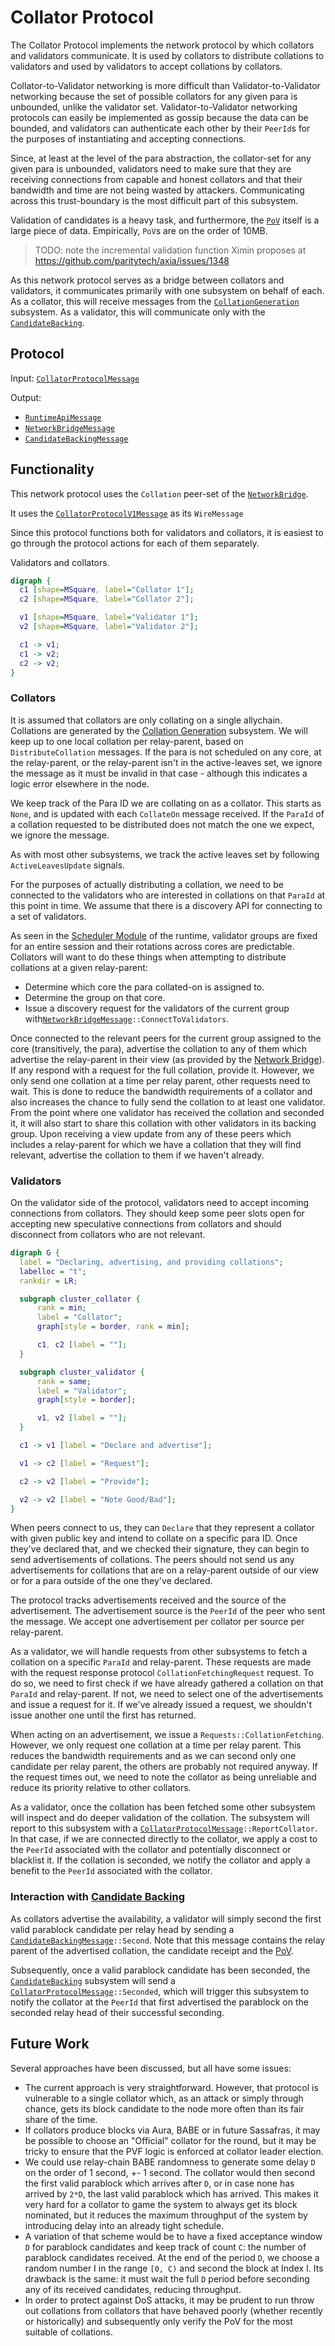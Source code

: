 # Collator Protocol

The Collator Protocol implements the network protocol by which collators and validators communicate. It is used by collators to distribute collations to validators and used by validators to accept collations by collators.

Collator-to-Validator networking is more difficult than Validator-to-Validator networking because the set of possible collators for any given para is unbounded, unlike the validator set. Validator-to-Validator networking protocols can easily be implemented as gossip because the data can be bounded, and validators can authenticate each other by their `PeerId`s for the purposes of instantiating and accepting connections.

Since, at least at the level of the para abstraction, the collator-set for any given para is unbounded, validators need to make sure that they are receiving connections from capable and honest collators and that their bandwidth and time are not being wasted by attackers. Communicating across this trust-boundary is the most difficult part of this subsystem.

Validation of candidates is a heavy task, and furthermore, the [`PoV`][PoV] itself is a large piece of data. Empirically, `PoV`s are on the order of 10MB.

> TODO: note the incremental validation function Ximin proposes at https://github.com/paritytech/axia/issues/1348

As this network protocol serves as a bridge between collators and validators, it communicates primarily with one subsystem on behalf of each. As a collator, this will receive messages from the [`CollationGeneration`][CG] subsystem. As a validator, this will communicate only with the [`CandidateBacking`][CB].

## Protocol

Input: [`CollatorProtocolMessage`][CPM]

Output:

- [`RuntimeApiMessage`][RAM]
- [`NetworkBridgeMessage`][NBM]
- [`CandidateBackingMessage`][CBM]

## Functionality

This network protocol uses the `Collation` peer-set of the [`NetworkBridge`][NB].

It uses the [`CollatorProtocolV1Message`](../../types/network.md#collator-protocol) as its `WireMessage`

Since this protocol functions both for validators and collators, it is easiest to go through the protocol actions for each of them separately.

Validators and collators.
```dot process
digraph {
  c1 [shape=MSquare, label="Collator 1"];
  c2 [shape=MSquare, label="Collator 2"];

  v1 [shape=MSquare, label="Validator 1"];
  v2 [shape=MSquare, label="Validator 2"];

  c1 -> v1;
  c1 -> v2;
  c2 -> v2;
}
```

### Collators

It is assumed that collators are only collating on a single allychain. Collations are generated by the [Collation Generation][CG] subsystem. We will keep up to one local collation per relay-parent, based on `DistributeCollation` messages. If the para is not scheduled on any core, at the relay-parent, or the relay-parent isn't in the active-leaves set, we ignore the message as it must be invalid in that case - although this indicates a logic error elsewhere in the node.

We keep track of the Para ID we are collating on as a collator. This starts as `None`, and is updated with each `CollateOn` message received. If the `ParaId` of a collation requested to be distributed does not match the one we expect, we ignore the message.

As with most other subsystems, we track the active leaves set by following `ActiveLeavesUpdate` signals.

For the purposes of actually distributing a collation, we need to be connected to the validators who are interested in collations on that `ParaId` at this point in time. We assume that there is a discovery API for connecting to a set of validators.

As seen in the [Scheduler Module][SCH] of the runtime, validator groups are fixed for an entire session and their rotations across cores are predictable. Collators will want to do these things when attempting to distribute collations at a given relay-parent:
  * Determine which core the para collated-on is assigned to.
  * Determine the group on that core.
  * Issue a discovery request for the validators of the current group with[`NetworkBridgeMessage`][NBM]`::ConnectToValidators`.

Once connected to the relevant peers for the current group assigned to the core (transitively, the para), advertise the collation to any of them which advertise the relay-parent in their view (as provided by the [Network Bridge][NB]). If any respond with a request for the full collation, provide it. However, we only send one collation at a time per relay parent, other requests need to wait. This is done to reduce the bandwidth requirements of a collator and also increases the chance to fully send the collation to at least one validator. From the point where one validator has received the collation and seconded it, it will also start to share this collation with other validators in its backing group. Upon receiving a view update from any of these peers which includes a relay-parent for which we have a collation that they will find relevant, advertise the collation to them if we haven't already.

### Validators

On the validator side of the protocol, validators need to accept incoming connections from collators. They should keep some peer slots open for accepting new speculative connections from collators and should disconnect from collators who are not relevant.

```dot process
digraph G {
  label = "Declaring, advertising, and providing collations";
  labelloc = "t";
  rankdir = LR;

  subgraph cluster_collator {
      rank = min;
      label = "Collator";
      graph[style = border, rank = min];

      c1, c2 [label = ""];
  }

  subgraph cluster_validator {
      rank = same;
      label = "Validator";
      graph[style = border];

      v1, v2 [label = ""];
  }

  c1 -> v1 [label = "Declare and advertise"];

  v1 -> c2 [label = "Request"];

  c2 -> v2 [label = "Provide"];

  v2 -> v2 [label = "Note Good/Bad"];
}
```

When peers connect to us, they can `Declare` that they represent a collator with given public key and intend to collate on a specific para ID. Once they've declared that, and we checked their signature, they can begin to send advertisements of collations. The peers should not send us any advertisements for collations that are on a relay-parent outside of our view or for a para outside of the one they've declared.

The protocol tracks advertisements received and the source of the advertisement. The advertisement source is the `PeerId` of the peer who sent the message. We accept one advertisement per collator per source per relay-parent.

As a validator, we will handle requests from other subsystems to fetch a collation on a specific `ParaId` and relay-parent. These requests are made with the request response protocol `CollationFetchingRequest` request. To do so, we need to first check if we have already gathered a collation on that `ParaId` and relay-parent. If not, we need to select one of the advertisements and issue a request for it. If we've already issued a request, we shouldn't issue another one until the first has returned.

When acting on an advertisement, we issue a `Requests::CollationFetching`. However, we only request one collation at a time per relay parent. This reduces the bandwidth requirements and as we can second only one candidate per relay parent, the others are probably not required anyway. If the request times out, we need to note the collator as being unreliable and reduce its priority relative to other collators.

As a validator, once the collation has been fetched some other subsystem will inspect and do deeper validation of the collation. The subsystem will report to this subsystem with a [`CollatorProtocolMessage`][CPM]`::ReportCollator`. In that case, if we are connected directly to the collator, we apply a cost to the `PeerId` associated with the collator and potentially disconnect or blacklist it. If the collation is seconded, we notify the collator and apply a benefit to the `PeerId` associated with the collator.

### Interaction with [Candidate Backing][CB]

As collators advertise the availability, a validator will simply second the first valid parablock candidate per relay head by sending a [`CandidateBackingMessage`][CBM]`::Second`. Note that this message contains the relay parent of the advertised collation, the candidate receipt and the [PoV][PoV].

Subsequently, once a valid parablock candidate has been seconded, the [`CandidateBacking`][CB] subsystem will send a [`CollatorProtocolMessage`][CPM]`::Seconded`, which will trigger this subsystem to notify the collator at the `PeerId` that first advertised the parablock on the seconded relay head of their successful seconding.


## Future Work

Several approaches have been discussed, but all have some issues:

- The current approach is very straightforward. However, that protocol is vulnerable to a single collator which, as an attack or simply through chance, gets its block candidate to the node more often than its fair share of the time.
- If collators produce blocks via Aura, BABE or in future Sassafras, it may be possible to choose an "Official" collator for the round, but it may be tricky to ensure that the PVF logic is enforced at collator leader election.
- We could use relay-chain BABE randomness to generate some delay `D` on the order of 1 second, +- 1 second. The collator would then second the first valid parablock which arrives after `D`, or in case none has arrived by `2*D`, the last valid parablock which has arrived. This makes it very hard for a collator to game the system to always get its block nominated, but it reduces the maximum throughput of the system by introducing delay into an already tight schedule.
- A variation of that scheme would be to have a fixed acceptance window `D` for parablock candidates and keep track of count `C`: the number of parablock candidates received. At the end of the period `D`, we choose a random number I in the range `[0, C)` and second the block at Index I. Its drawback is the same: it must wait the full `D` period before seconding any of its received candidates, reducing throughput.
- In order to protect against DoS attacks, it may be prudent to run throw out collations from collators that have behaved poorly (whether recently or historically) and subsequently only verify the PoV for the most suitable of collations.

[CB]: ../backing/candidate-backing.md
[CBM]: ../../types/overseer-protocol.md#candidate-backing-mesage
[CG]: collation-generation.md
[CPM]: ../../types/overseer-protocol.md#collator-protocol-message
[CS]: ../backing/candidate-selection.md
[CSM]: ../../types/overseer-protocol.md#candidate-selection-message
[NB]: ../utility/network-bridge.md
[NBM]: ../../types/overseer-protocol.md#network-bridge-message
[PoV]: ../../types/availability.md#proofofvalidity
[RAM]: ../../types/overseer-protocol.md#runtime-api-message
[SCH]: ../../runtime/scheduler.md
